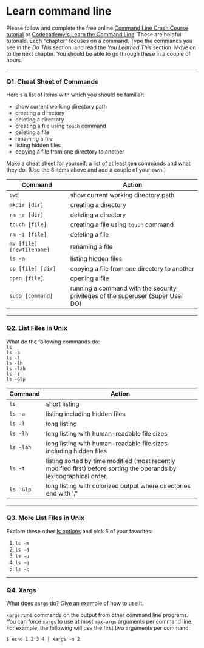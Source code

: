 # Learn command line

Please follow and complete the free online [Command Line Crash Course
tutorial](https://web.archive.org/web/20160708171659/http://cli.learncodethehardway.org/book/) or [Codecademy's Learn the Command Line](https://www.codecademy.com/learn/learn-the-command-line). These are helpful tutorials. Each "chapter" focuses on a command. Type the commands you see in the _Do This_ section, and read the _You Learned This_ section. Move on to the next chapter. You should be able to go through these in a couple of hours.

---

### Q1.  Cheat Sheet of Commands  

Here's a list of items with which you should be familiar:  
* show current working directory path
* creating a directory
* deleting a directory
* creating a file using `touch` command
* deleting a file
* renaming a file
* listing hidden files
* copying a file from one directory to another

Make a cheat sheet for yourself: a list of at least **ten** commands and what they do.  (Use the 8 items above and add a couple of your own.)  

Command | Action
------------ | -------------
`pwd` | show current working directory path
`mkdir [dir]` | creating a directory
`rm -r [dir]` | deleting a directory
`touch [file]` | creating a file using `touch` command
`rm -i [file]` | deleting a file
`mv [file] [newfilename]` | renaming a file
`ls -a` | listing hidden files
`cp [file] [dir]` | copying a file from one directory to another
`open [file]` | opening a file
`sudo [command]` | running a command with the security privileges of the superuser (Super User DO)

---

### Q2.  List Files in Unix   

What do the following commands do:  
`ls`  
`ls -a`  
`ls -l`  
`ls -lh`  
`ls -lah`  
`ls -t`  
`ls -Glp`  

Command | Action
------------ | -------------
`ls` | short listing
`ls -a` | listing including hidden files
`ls -l` | long listing
`ls -lh` | long listing with human-readable file sizes
`ls -lah` | long listing with human-readable file sizes including hidden files
`ls -t` | listing sorted by time modified (most recently modified first) before sorting the operands by lexicographical order.
`ls -Glp` | long listing with colorized output where directories end with '/'

---

### Q3.  More List Files in Unix  

Explore these other [ls options](http://www.techonthenet.com/unix/basic/ls.php) and pick 5 of your favorites:

1. `ls -m`
2. `ls -d`
3. `ls -u`
4. `ls -g`
5. `ls -c`

---

### Q4.  Xargs   

What does `xargs` do? Give an example of how to use it.

`xargs` runs commands on the output from other command line programs. You can force `xargs` to use at most `max-args` arguments per command line. For example, the following will use the first two arguments per command:
```console
$ echo 1 2 3 4 | xargs -n 2
```

 

